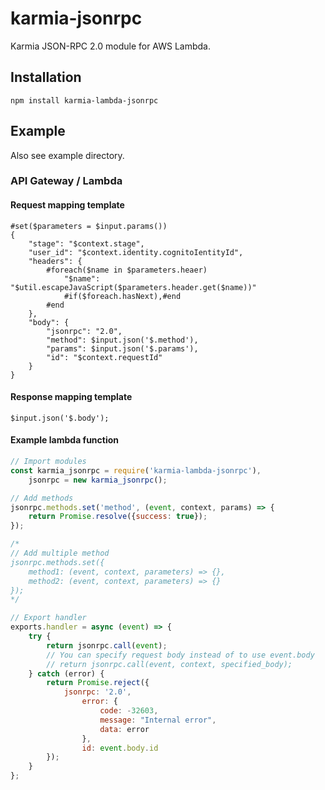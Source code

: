 # karmia-jsonrpc

Karmia JSON-RPC 2.0 module for AWS Lambda.

## Installation

```Shell
npm install karmia-lambda-jsonrpc
```

## Example

Also see example directory.

### API Gateway / Lambda
#### Request mapping template
```
#set($parameters = $input.params())
{
    "stage": "$context.stage",
    "user_id": "$context.identity.cognitoIentityId",
    "headers": {
        #foreach($name in $parameters.heaer)
            "$name": "$util.escapeJavaScript($parameters.header.get($name))"
            #if($foreach.hasNext),#end
        #end
    },
    "body": {
        "jsonrpc": "2.0",
        "method": $input.json('$.method'),
        "params": $input.json('$.params'),
        "id": "$context.requestId"
    }
}
```

#### Response mapping template
```
$input.json('$.body');
```

#### Example lambda function
```javascript
// Import modules
const karmia_jsonrpc = require('karmia-lambda-jsonrpc'),
    jsonrpc = new karmia_jsonrpc();

// Add methods
jsonrpc.methods.set('method', (event, context, params) => {
    return Promise.resolve({success: true});
});

/*
// Add multiple method
jsonrpc.methods.set({
    method1: (event, context, parameters) => {},
    method2: (event, context, parameters) => {}
});
*/

// Export handler
exports.handler = async (event) => {
    try {
        return jsonrpc.call(event);
        // You can specify request body instead of to use event.body
        // return jsonrpc.call(event, context, specified_body);
    } catch (error) {
        return Promise.reject({
            jsonrpc: '2.0',
                error: {
                    code: -32603,
                    message: "Internal error",
                    data: error
                },
                id: event.body.id
        });
    }
};
```
